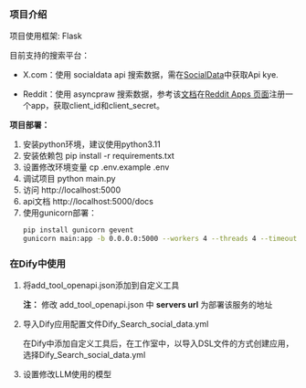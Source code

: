 ### 项目介绍

项目使用框架: Flask

目前支持的搜索平台：

- X.com：使用 socialdata api 搜索数据，需在[SocialData](https://socialdata.tools/)中获取Api kye.

- Reddit：使用 asyncpraw 搜索数据，参考该[文档](https://towardsdatascience.com/scraping-reddit-with-praw-76efc1d1e1d9)在[Reddit Apps 页面](https://www.reddit.com/prefs/apps)注册一个app，获取client_id和client_secret。


**项目部署：**
1. 安装python环境，建议使用python3.11
2. 安装依赖包 pip install -r requirements.txt
3. 设置修改环境变量  cp .env.example .env
4. 调试项目 python main.py
5. 访问 http://localhost:5000
6. api文档 http://localhost:5000/docs
7. 使用gunicorn部署： 
   ```sh
   pip install gunicorn gevent
   gunicorn main:app -b 0.0.0.0:5000 --workers 4 --threads 4 --timeout 60 --worker-class gevent
   ```

### 在Dify中使用

1. 将add_tool_openapi.json添加到自定义工具

    **注：** 修改 add_tool_openapi.json 中 **servers url** 为部署该服务的地址
   
2. 导入Dify应用配置文件Dify_Search_social_data.yml

    在Dify中添加自定义工具后，在工作室中，以导入DSL文件的方式创建应用，选择Dify_Search_social_data.yml 

3. 设置修改LLM使用的模型